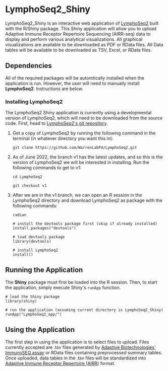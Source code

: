 # LymphoSeq2_Shiny

LymphoSeq2_Shiny is an interactive web application of [LymphoSeq2](https://github.com/shashidhar22/LymphoSeq2/tree/v0.0.0.9000) built with the R/Shiny package. This Shiny application will allow you to upload Adaptive Immune Receptor Repertoire Sequencing (AIRR-seq) data to display and perform various analytical visualizations. All graphical visualizations are available to be downloaded as PDF or RData files. All Data tables will be available to be downloaded as TSV, Excel, or RData files.

## Dependencies

All of the required packages will be automtically installed when the application is run. However, the user will need to manually install **LymphoSeq2**. Instructions are below.

### Installing LymphoSeq2

The LymphoSeq2 Shiny application is currently using a developmental version of LymphoSeq2, which will need to be downloaded from the source code. First, head to [LymphoSeq2's git repository](https://github.com/WarrenLabFH/LymphoSeq2).

1. Get a copy of LymphoSeq2 by running the following command in the terminal (in whatever directory you want this in):
   
   ```
   git clone https://github.com/WarrenLabFH/LymphoSeq2.git
   ```
   
2. As of June 2022, the branch v1 has the latest updates, and so this is the version of LymphoSeq2 we will be interested in installing. Run the following commands to get to v1: 

   ```
   cd LymphoSeq2
   
   git checkout v1
   ```

3. After we are in the v1 branch, we can open an R session in the LymphoSeq2 directory and download LymphoSeq2 as package with the following commands:

   ```
   radian
   
   # install the devtools package first (skip if already installed)
   install.packages("devtools")
   
   # load devtools package
   library(devtools)

   # install LymphoSeq2
   install()
   ```

## Running the Application

The **Shiny** package must first be loaded into the R session. Then, to start the application, simply execute Shiny's `runApp` function.

```
# load the Shiny package
library(shiny)

# run the application (assuming current directory is LymphoSeq2_Shiny)
runApp("LymphoSeq2_app/")
```

## Using the Application

The first step in using the application is to select files to upload. Files currently accepted are .tsv files generated by [Adaptive Biotechnologies' ImmunoSEQ assay](https://www.immunoseq.com) or RData files containing preprocessed summary tables. Once uploaded, data tables in the .tsv files will be standardized into [Adaptive Immune Receptor Repertoire (AIRR)](https://docs.airr-community.org/en/latest/index.html) format.

